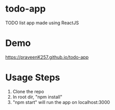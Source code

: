 # todo-app
TODO list app made using ReactJS

# Demo
https://praveenK257.github.io/todo-app

# Usage Steps
1) Clone the repo
2) In root dir, "npm install"
3) "npm start" will run the app on localhost:3000